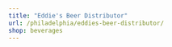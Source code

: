 ```yaml
---
title: "Eddie's Beer Distributor"
url: /philadelphia/eddies-beer-distributor/
shop: beverages
---
```


